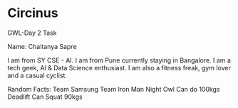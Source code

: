 # Circinus
GWL-Day 2 Task

Name: Chaitanya Sapre

I am from SY CSE - AI. I am from Pune currently staying in Bangalore. I am a tech geek, AI & Data Science enthusiast. I am also a fitness freak, gym lover and a casual cyclist.

Random Facts:
Team Samsung
Team Iron Man
Night Owl
Can do 100kgs Deadlift
Can Squat 90kgs
